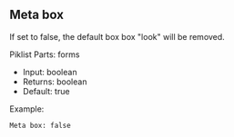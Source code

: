 ## Meta box

If set to false, the default box box "look" will be removed.

Piklist Parts: forms

* Input:  boolean
* Returns:  boolean
* Default:  true

Example:
```
Meta box: false
```
